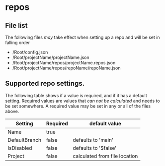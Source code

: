 # repos

## File list

The following files _may_ take effect when setting up a repo and will be set in falling order

- /Root/config.json
- /Root/projectName/projectName.json
- /Root/projectName/repos/projectName.repos.json
- /Root/projectName/repos/repoName/repoName.json

## Supported repo settings.

The following table shows if a value is required, and if it has a default setting.
Required values are values that _can not be calculated_ and needs to be set somewhere.
A required value may be set in any or all of the files above.

| Setting | Required | default value |
| --- | --- | --- |
| Name | true | |
| DefaultBranch | false | defaults to 'main' |
| IsDisabled | false | defaults to '$false' |
| Project | false | calculated from file location |
